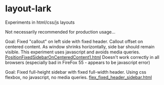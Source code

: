 # layout-lark
Experiments in html/css/js layouts

Not necessarily recommended for production usage...

Goal: Fixed "callout" on left side with fixed header.  Callout offset on centered content.
As window shrinks horizontally, side bar should remain visible. This experiment uses javascript and avoids media queries.
[PositionFixedSidebarOnCenteredContent1.html](https://rawgit.com/davisnw/layout-lark/master/PositionFixedSidebarOnCenteredContent1.html)
Doesn't work correctly in all browsers (especially bad in FireFox 55 - appears to be javascript error)

Goal: Fixed full-height sidebar with fixed full-width header.  Using css flexbox, no javascript, no media queries.
[flex_fixed_header_sidebar.html](https://rawgit.com/davisnw/layout-lark/master/flex_fixed_header_sidebar.html)
